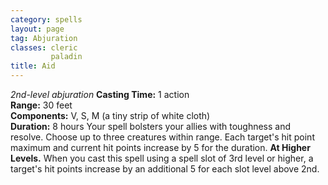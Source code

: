 ```yaml
---
category: spells
layout: page
tag: Abjuration
classes: cleric
         paladin
title: Aid 
---
```

_2nd-level abjuration_ 
**Casting Time:** 1 action    
**Range:** 30 feet    
**Components:** V, S, M (a tiny strip of white cloth)   
**Duration:** 8 hours 
Your spell bolsters your allies with toughness and resolve. Choose up to three creatures within range. Each target's hit point maximum and current hit points increase by 5 for the duration. 
**At Higher Levels.** When you cast this spell using a spell slot of 3rd level or higher, a target's hit points increase by an additional 5 for each slot level above 2nd. 